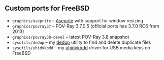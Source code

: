 ## Custom ports for FreeBSD

* `graphics/aseprite` – [Aseprite](https://www.aseprite.org) with support for window resizing
* `graphics/povray37` – POV-Ray 3.7.0.5 (official ports has 3.7.0 RC6 from 2013)
* `graphics/povray38-devel` – latest POV-Ray 3.8 snapshot
* `sysutils/dedup` – my [dedup](http://althenia.net/dedup) utility to find and delete duplicate files
* `sysutils/uhidvkbdd` – my [uhidvkbdd](http://althenia.net/uhidvkbdd) driver for USB media keys on FreeBSD

